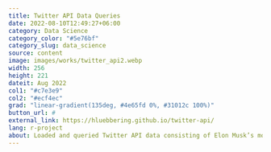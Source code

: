 ```yaml
---
title: Twitter API Data Queries
date: 2022-08-10T12:49:27+06:00
category: Data Science
category_color: "#5e76bf"
category_slug: data_science
source: content
image: images/works/twitter_api2.webp
width: 256
height: 221
dateit: Aug 2022
col1: "#c7e3e9"
col2: "#ecf4ec"
grad: "linear-gradient(135deg, #4e65fd 0%, #31012c 100%)"
button_url: #
external_link: https://hluebbering.github.io/twitter-api/
lang: r-project
about: Loaded and queried Twitter API data consisting of Elon Musk’s most recent Tweets from 2015 to 2022.
---
```


